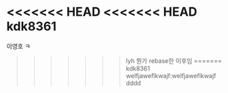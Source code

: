 <<<<<<< HEAD
<<<<<<< HEAD
kdk8361
=======
이영호 ㅋ
>>>>>>> lyh 뭔가 rebase한 이후임
=======
kdk8361
welfjaweflkwajf:welfjaweflkwajf
>>>>>>> dddd
